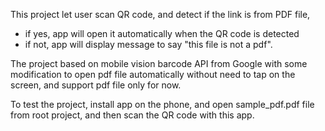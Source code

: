 This project let user scan QR code, and detect if the link is from PDF file,

- if yes, app will open it automatically when the QR code is detected
- if not, app will display message to say "this file is not a pdf".

The project based on mobile vision barcode API from Google with some modification to open pdf file automatically without need to tap on the screen, and 
support pdf file only for now.

To test the project, install app on the phone, and open sample_pdf.pdf file from root project, and then scan the QR code with this app.



